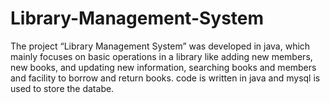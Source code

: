 # Library-Management-System
The project “Library Management System” was developed in java, which mainly focuses on basic operations in a library like adding new members, new books, and updating new information, searching books and members and facility to borrow and return books. code is written in java and mysql is used to store the databe.
